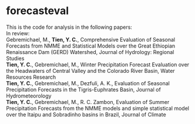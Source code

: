 # forecasteval
This is the code for analysis in the following papers: <br />
In review: <br />
Gebremichael, M., **Tien, Y. C.**, Comprehensive Evaluation of Seasonal Forecasts from NMME and Statistical Models over the Great Ethiopian Renaissance Dam (GERD) Watershed, Journal of Hydrology: Regional Studies <br />
**Tien, Y. C.**, Gebremichael, M., Winter Precipitation Forecast Evaluation over the Headwaters of Central Valley and the Colorado River Basin, Water Resources Research <br />
**Tien, Y. C.**, Gebremichael, M., Dezfuli, A. K., Evaluation of Seasonal Precipitation Forecasts in the Tigris-Euphrates Basin, Journal of Hydrometeorology <br />
**Tien, Y. C.**, Gebremichael, M., R. C. Zambon, Evaluation of Summer Precipitation Forecasts from the NMME models and simple statistical model over the Itaipu and Sobradinho basins in Brazil, Journal of Climate <br />

